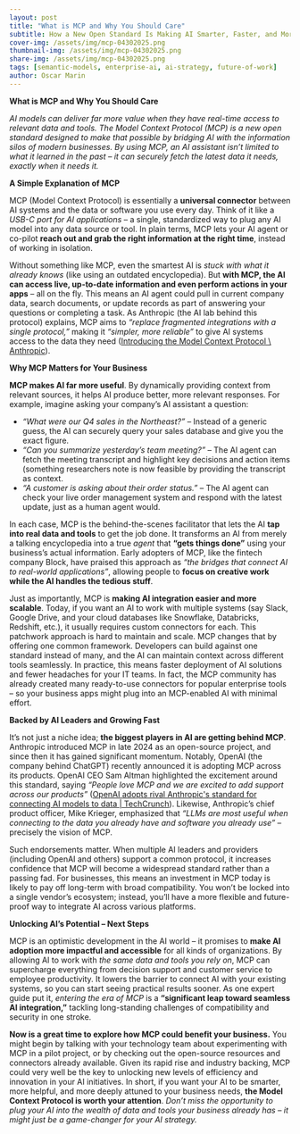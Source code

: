 ```yaml
---
layout: post
title: "What is MCP and Why You Should Care"
subtitle: How a New Open Standard Is Making AI Smarter, Faster, and More Useful.
cover-img: /assets/img/mcp-04302025.png
thumbnail-img: /assets/img/mcp-04302025.png
share-img: /assets/img/mcp-04302025.png
tags: [semantic-models, enterprise-ai, ai-strategy, future-of-work]
author: Oscar Marin
---
```


**What is MCP and Why You Should Care**

_AI models can deliver far more value when they have real-time access to relevant data and tools. The Model Context Protocol (MCP) is a new open standard designed to make that possible by bridging AI with the information silos of modern businesses. By using MCP, an AI assistant isn’t limited to what it learned in the past – it can securely fetch the latest data it needs, exactly when it needs it._

**A Simple Explanation of MCP**

MCP (Model Context Protocol) is essentially a **universal connector** between AI systems and the data or software you use every day. Think of it like a _USB-C port for AI applications_ – a single, standardized way to plug any AI model into any data source or tool. In plain terms, MCP lets your AI agent or co-pilot **reach out and grab the right information at the right time**, instead of working in isolation.

Without something like MCP, even the smartest AI is _stuck with what it already knows_ (like using an outdated encyclopedia). But **with MCP, the AI can access live, up-to-date information and even perform actions in your apps** – all on the fly. This means an AI agent could pull in current company data, search documents, or update records as part of answering your questions or completing a task. As Anthropic (the AI lab behind this protocol) explains, MCP aims to _“replace fragmented integrations with a single protocol,”_ making it _“simpler, more reliable”_ to give AI systems access to the data they need ([Introducing the Model Context Protocol \\ Anthropic](https://www.anthropic.com/news/model-context-protocol#:~:text=MCP%20addresses%20this%20challenge,to%20the%20data%20they%20need)).

**Why MCP Matters for Your Business**

**MCP makes AI far more useful**. By dynamically providing context from relevant sources, it helps AI produce better, more relevant responses. For example, imagine asking your company’s AI assistant a question:

- _“What were our Q4 sales in the Northeast?”_ – Instead of a generic guess, the AI can securely query your sales database and give you the exact figure.
- _“Can you summarize yesterday’s team meeting?”_ – The AI agent can fetch the meeting transcript and highlight key decisions and action items (something researchers note is now feasible by providing the transcript as context.
- _“A customer is asking about their order status.”_ – The AI agent can check your live order management system and respond with the latest update, just as a human agent would.

In each case, MCP is the behind-the-scenes facilitator that lets the AI **tap into real data and tools** to get the job done. It transforms an AI from merely a talking encyclopedia into a true _agent_ that **“gets things done”** using your business’s actual information. Early adopters of MCP, like the fintech company Block, have praised this approach as _“the bridges that connect AI to real-world applications”_, allowing people to **focus on creative work while the AI handles the tedious stuff**.

Just as importantly, MCP is **making AI integration easier and more scalable**. Today, if you want an AI to work with multiple systems (say Slack, Google Drive, and your cloud databases like Snowflake, Databricks, Redshift, etc.), it usually requires custom connectors for each. This patchwork approach is hard to maintain and scale. MCP changes that by offering one common framework. Developers can build against one standard instead of many, and the AI can maintain context across different tools seamlessly. In practice, this means faster deployment of AI solutions and fewer headaches for your IT teams. In fact, the MCP community has already created many ready-to-use connectors for popular enterprise tools – so your business apps might plug into an MCP-enabled AI with minimal effort.

**Backed by AI Leaders and Growing Fast**

It’s not just a niche idea; **the biggest players in AI are getting behind MCP**. Anthropic introduced MCP in late 2024 as an open-source project, and since then it has gained significant momentum. Notably, OpenAI (the company behind ChatGPT) recently announced it is adopting MCP across its products. OpenAI CEO Sam Altman highlighted the excitement around this standard, saying _“People love MCP and we are excited to add support across our products”_ ([OpenAI adopts rival Anthropic's standard for connecting AI models to data | TechCrunch](https://techcrunch.com/2025/03/26/openai-adopts-rival-anthropics-standard-for-connecting-ai-models-to-data/#:~:text=%E2%80%9CPeople%20love%20MCP%20and%20we,is%5D%20coming%20soon%21%E2%80%9D)). Likewise, Anthropic’s chief product officer, Mike Krieger, emphasized that _“LLMs are most useful when connecting to the data you already have and software you already use”_ – precisely the vision of MCP.

Such endorsements matter. When multiple AI leaders and providers (including OpenAI and others) support a common protocol, it increases confidence that MCP will become a widespread standard rather than a passing fad. For businesses, this means an investment in MCP today is likely to pay off long-term with broad compatibility. You won’t be locked into a single vendor’s ecosystem; instead, you’ll have a more flexible and future-proof way to integrate AI across various platforms.

**Unlocking AI’s Potential – Next Steps**

MCP is an optimistic development in the AI world – it promises to **make AI adoption more impactful and accessible** for all kinds of organizations. By allowing AI to work with _the same data and tools you rely on_, MCP can supercharge everything from decision support and customer service to employee productivity. It lowers the barrier to connect AI with your existing systems, so you can start seeing practical results sooner. As one expert guide put it, _entering the era of MCP_ is a **“significant leap toward seamless AI integration,”** tackling long-standing challenges of compatibility and security in one stroke.

**Now is a great time to explore how MCP could benefit your business.** You might begin by talking with your technology team about experimenting with MCP in a pilot project, or by checking out the open-source resources and connectors already available. Given its rapid rise and industry backing, MCP could very well be the key to unlocking new levels of efficiency and innovation in your AI initiatives. In short, if you want your AI to be smarter, more helpful, and more deeply attuned to your business needs, **the Model Context Protocol is worth your attention**. _Don’t miss the opportunity to plug your AI into the wealth of data and tools your business already has – it might just be a game-changer for your AI strategy._